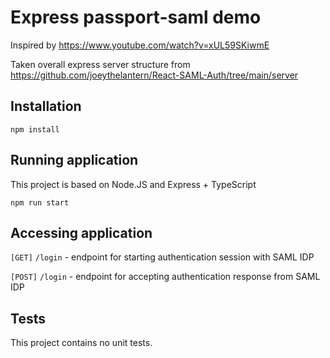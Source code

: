 # Express passport-saml demo

Inspired by https://www.youtube.com/watch?v=xUL59SKiwmE

Taken overall express server structure from https://github.com/joeythelantern/React-SAML-Auth/tree/main/server

## Installation

    npm install

## Running application

This project is based on Node.JS and Express + TypeScript

    npm run start

## Accessing application

`[GET]` `/login` - endpoint for starting authentication session with SAML IDP

`[POST]` `/login` - endpoint for accepting authentication response from SAML IDP

## Tests

This project contains no unit tests. 

